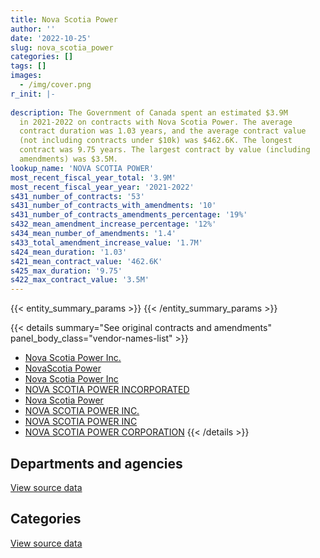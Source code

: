 ```yaml
---
title: Nova Scotia Power
author: ''
date: '2022-10-25'
slug: nova_scotia_power
categories: []
tags: []
images:
  - /img/cover.png
r_init: |-
  
description: The Government of Canada spent an estimated $3.9M
  in 2021-2022 on contracts with Nova Scotia Power. The average
  contract duration was 1.03 years, and the average contract value
  (not including contracts under $10k) was $462.6K. The longest
  contract was 9.75 years. The largest contract by value (including
  amendments) was $3.5M.
lookup_name: 'NOVA SCOTIA POWER'
most_recent_fiscal_year_total: '3.9M'
most_recent_fiscal_year_year: '2021-2022'
s431_number_of_contracts: '53'
s431_number_of_contracts_with_amendments: '10'
s431_number_of_contracts_amendments_percentage: '19%'
s432_mean_amendment_increase_percentage: '12%'
s434_mean_number_of_amendments: '1.4'
s433_total_amendment_increase_value: '1.7M'
s424_mean_duration: '1.03'
s421_mean_contract_value: '462.6K'
s425_max_duration: '9.75'
s422_max_contract_value: '3.5M'
---
```


<script src="/rmarkdown-libs/htmlwidgets/htmlwidgets.js"></script>
<link href="/rmarkdown-libs/datatables-css/datatables-crosstalk.css" rel="stylesheet" />
<script src="/rmarkdown-libs/datatables-binding/datatables.js"></script>
<script src="/rmarkdown-libs/jquery/jquery-3.6.0.min.js"></script>
<link href="/rmarkdown-libs/dt-core-bootstrap/css/dataTables.bootstrap.min.css" rel="stylesheet" />
<link href="/rmarkdown-libs/dt-core-bootstrap/css/dataTables.bootstrap.extra.css" rel="stylesheet" />
<script src="/rmarkdown-libs/dt-core-bootstrap/js/jquery.dataTables.min.js"></script>
<script src="/rmarkdown-libs/dt-core-bootstrap/js/dataTables.bootstrap.min.js"></script>
<link href="/rmarkdown-libs/crosstalk/css/crosstalk.min.css" rel="stylesheet" />
<script src="/rmarkdown-libs/crosstalk/js/crosstalk.min.js"></script>
<script src="/rmarkdown-libs/htmlwidgets/htmlwidgets.js"></script>
<link href="/rmarkdown-libs/datatables-css/datatables-crosstalk.css" rel="stylesheet" />
<script src="/rmarkdown-libs/datatables-binding/datatables.js"></script>
<script src="/rmarkdown-libs/jquery/jquery-3.6.0.min.js"></script>
<link href="/rmarkdown-libs/dt-core-bootstrap/css/dataTables.bootstrap.min.css" rel="stylesheet" />
<link href="/rmarkdown-libs/dt-core-bootstrap/css/dataTables.bootstrap.extra.css" rel="stylesheet" />
<script src="/rmarkdown-libs/dt-core-bootstrap/js/jquery.dataTables.min.js"></script>
<script src="/rmarkdown-libs/dt-core-bootstrap/js/dataTables.bootstrap.min.js"></script>
<link href="/rmarkdown-libs/crosstalk/css/crosstalk.min.css" rel="stylesheet" />
<script src="/rmarkdown-libs/crosstalk/js/crosstalk.min.js"></script>

{{< entity_summary_params >}}
{{< /entity_summary_params >}}

{{< details summary="See original contracts and amendments" panel_body_class="vendor-names-list" >}}
- [Nova Scotia Power Inc.](https://search.open.canada.ca/en/ct/?sort=contract_value_f%20desc&page=1&search_text=%22Nova%20Scotia%20Power%20Inc.%22)
- [NovaScotia Power](https://search.open.canada.ca/en/ct/?sort=contract_value_f%20desc&page=1&search_text=%22NovaScotia%20Power%22)
- [Nova Scotia Power Inc](https://search.open.canada.ca/en/ct/?sort=contract_value_f%20desc&page=1&search_text=%22Nova%20Scotia%20Power%20Inc%22)
- [NOVA SCOTIA POWER INCORPORATED](https://search.open.canada.ca/en/ct/?sort=contract_value_f%20desc&page=1&search_text=%22NOVA%20SCOTIA%20POWER%20INCORPORATED%22)
- [Nova Scotia Power](https://search.open.canada.ca/en/ct/?sort=contract_value_f%20desc&page=1&search_text=%22Nova%20Scotia%20Power%22)
- [NOVA SCOTIA POWER INC.](https://search.open.canada.ca/en/ct/?sort=contract_value_f%20desc&page=1&search_text=%22NOVA%20SCOTIA%20POWER%20INC.%22)
- [NOVA SCOTIA POWER INC](https://search.open.canada.ca/en/ct/?sort=contract_value_f%20desc&page=1&search_text=%22NOVA%20SCOTIA%20POWER%20INC%22)
- [NOVA SCOTIA POWER CORPORATION](https://search.open.canada.ca/en/ct/?sort=contract_value_f%20desc&page=1&search_text=%22NOVA%20SCOTIA%20POWER%20CORPORATION%22)
{{< /details >}}

## Departments and agencies

<div id="htmlwidget-1" style="width:100%;height:auto;" class="datatables html-widget"></div>
<script type="application/json" data-for="htmlwidget-1">{"x":{"style":"bootstrap","filter":"none","vertical":false,"data":[["<a href=\"/departments/dfo-mpo/\">Fisheries and Oceans Canada<\/a>","<a href=\"/departments/dnd-mdn/\">National Defence<\/a>","<a href=\"/departments/pwgsc-tpsgc/\">Public Services and Procurement Canada<\/a>"],[247901.7,5912656.45,219162.17],[241455.78,4009408.44,219762.62],[731730.07,3861749.52,219162.17],[17496.35,3677211.81,219162.17]],"container":"<table class=\"table table-striped table-hover row-border order-column display\">\n  <thead>\n    <tr>\n      <th>Department<\/th>\n      <th>2018-2019<\/th>\n      <th>2019-2020<\/th>\n      <th>2020-2021<\/th>\n      <th>2021-2022<\/th>\n    <\/tr>\n  <\/thead>\n<\/table>","options":{"order":[[4,"desc"]],"pageLength":10,"autoWidth":true,"columnDefs":[{"targets":1,"render":"function(data, type, row, meta) {\n    return type !== 'display' ? data : DTWidget.formatCurrency(data, \"$\", 2, 3, \",\", \".\", true, null);\n  }"},{"targets":2,"render":"function(data, type, row, meta) {\n    return type !== 'display' ? data : DTWidget.formatCurrency(data, \"$\", 2, 3, \",\", \".\", true, null);\n  }"},{"targets":3,"render":"function(data, type, row, meta) {\n    return type !== 'display' ? data : DTWidget.formatCurrency(data, \"$\", 2, 3, \",\", \".\", true, null);\n  }"},{"targets":4,"render":"function(data, type, row, meta) {\n    return type !== 'display' ? data : DTWidget.formatCurrency(data, \"$\", 2, 3, \",\", \".\", true, null);\n  }"},{"width":"16%","targets":[1,2,3,4]},{"className":"dt-right","targets":[1,2,3,4]}],"orderClasses":false}},"evals":["options.columnDefs.0.render","options.columnDefs.1.render","options.columnDefs.2.render","options.columnDefs.3.render"],"jsHooks":[]}</script>
<p class="text-right">
<a href="https://github.com/GoC-Spending/contracts-data/tree/main/data/out/vendors/nova_scotia_power/summary_by_fiscal_year_by_department.csv" class="source-data-link btn btn-link">View source data</a>
</p>

## Categories

<div id="htmlwidget-2" style="width:100%;height:auto;" class="datatables html-widget"></div>
<script type="application/json" data-for="htmlwidget-2">{"x":{"style":"bootstrap","filter":"none","vertical":false,"data":[["<a href=\"/categories/facilities_and_construction/\">Facilities and construction<\/a>","<a href=\"/categories/human_capital/\">Human capital<\/a>"],[6160558.15,219162.17],[4250864.22,219762.62],[4593479.59,219162.17],[3694708.16,219162.17]],"container":"<table class=\"table table-striped table-hover row-border order-column display\">\n  <thead>\n    <tr>\n      <th>Category<\/th>\n      <th>2018-2019<\/th>\n      <th>2019-2020<\/th>\n      <th>2020-2021<\/th>\n      <th>2021-2022<\/th>\n    <\/tr>\n  <\/thead>\n<\/table>","options":{"order":[[4,"desc"]],"dom":"t","pageLength":30,"autoWidth":true,"columnDefs":[{"targets":1,"render":"function(data, type, row, meta) {\n    return type !== 'display' ? data : DTWidget.formatCurrency(data, \"$\", 2, 3, \",\", \".\", true, null);\n  }"},{"targets":2,"render":"function(data, type, row, meta) {\n    return type !== 'display' ? data : DTWidget.formatCurrency(data, \"$\", 2, 3, \",\", \".\", true, null);\n  }"},{"targets":3,"render":"function(data, type, row, meta) {\n    return type !== 'display' ? data : DTWidget.formatCurrency(data, \"$\", 2, 3, \",\", \".\", true, null);\n  }"},{"targets":4,"render":"function(data, type, row, meta) {\n    return type !== 'display' ? data : DTWidget.formatCurrency(data, \"$\", 2, 3, \",\", \".\", true, null);\n  }"},{"width":"16%","targets":[1,2,3,4]},{"className":"dt-right","targets":[1,2,3,4]}],"orderClasses":false,"lengthMenu":[10,25,30,50,100]}},"evals":["options.columnDefs.0.render","options.columnDefs.1.render","options.columnDefs.2.render","options.columnDefs.3.render"],"jsHooks":[]}</script>
<p class="text-right">
<a href="https://github.com/GoC-Spending/contracts-data/tree/main/data/out/vendors/nova_scotia_power/summary_by_fiscal_year_by_category.csv" class="source-data-link btn btn-link">View source data</a>
</p>
